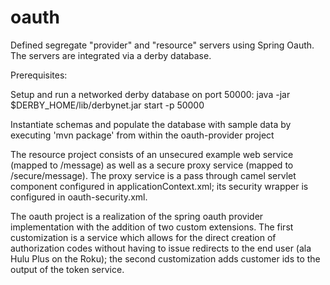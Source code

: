 oauth
=====

Defined segregate  "provider" and "resource" servers using Spring Oauth. The servers are integrated via a derby database. 

Prerequisites:

Setup and run a networked derby database on port 50000:
java -jar $DERBY_HOME/lib/derbynet.jar start -p 50000

Instantiate schemas and populate the database with sample data by executing 'mvn package' from within the oauth-provider project

The resource project consists of an unsecured example web service (mapped to /message) as well as a secure proxy service (mapped to /secure/message). The proxy service is a pass through camel servlet component configured in applicationContext.xml; its security wrapper is configured in oauth-security.xml.

The oauth project is a realization of the spring oauth provider implementation with the addition of two custom extensions. The first customization is a service which allows for the direct creation of authorization codes without having to issue redirects to the end user (ala Hulu Plus on the Roku); the second customization adds customer ids to the output of the token service.

